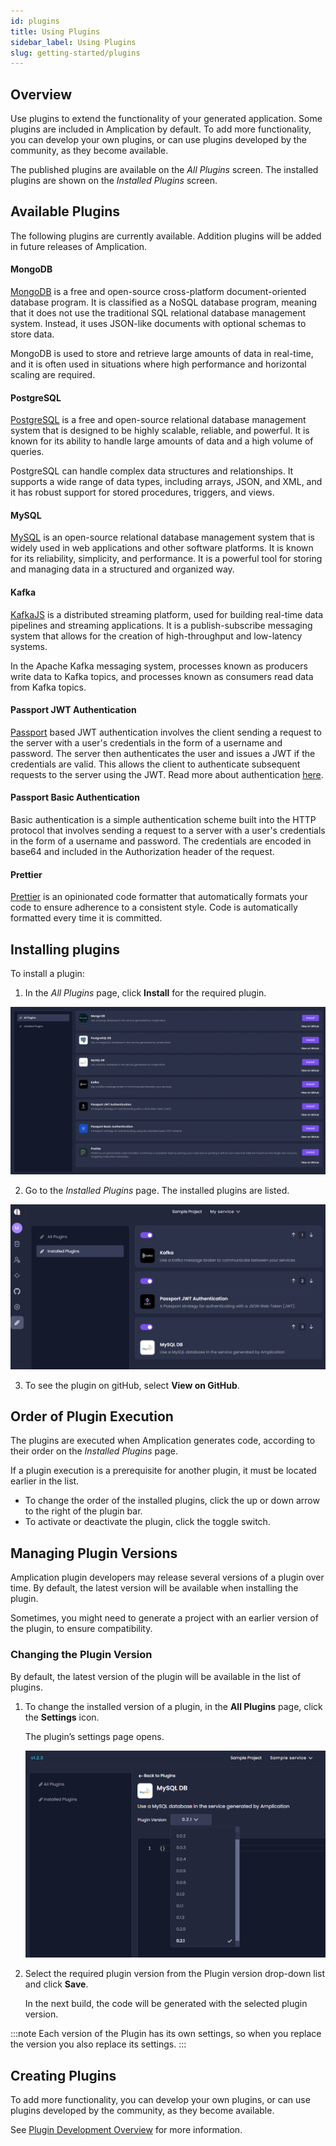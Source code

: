 ```yaml
---
id: plugins
title: Using Plugins
sidebar_label: Using Plugins 
slug: getting-started/plugins
---
```



## Overview 
Use plugins to extend the functionality of your generated application.
Some plugins are included in Amplication by default. To add more functionality, you can develop your own plugins, or can use plugins developed by the community, as they become available. 

The published plugins are available on the _All Plugins_ screen.
The installed plugins are shown on the _Installed Plugins_ screen.

## Available Plugins

The following plugins are currently available. Addition plugins will be added in future releases of Amplication.  

#### MongoDB

[MongoDB](https://www.mongodb.com/) is a free and open-source cross-platform document-oriented database program. It is classified as a NoSQL database program, meaning that it does not use the traditional SQL relational database management system. Instead, it uses JSON-like documents with optional schemas to store data.

MongoDB is used to store and retrieve large amounts of data in real-time, and it is often used in situations where high performance and horizontal scaling are required.

#### PostgreSQL

[PostgreSQL](https://www.postgresql.org/) is a free and open-source relational database management system that is designed to be highly scalable, reliable, and powerful. It is known for its ability to handle large amounts of data and a high volume of queries. 

PostgreSQL can handle complex data structures and relationships. It supports a wide range of data types, including arrays, JSON, and XML, and it has robust support for stored procedures, triggers, and views.

#### MySQL

[MySQL](https://www.mysql.com/) is an open-source relational database management system that is widely used in web applications and other software platforms. It is known for its reliability, simplicity, and performance. It is a powerful tool for storing and managing data in a structured and organized way.

#### Kafka

[KafkaJS](https://kafka.js.org/) is a distributed streaming platform, used for building real-time data pipelines and streaming applications. It is a publish-subscribe messaging system that allows for the creation of high-throughput and low-latency systems.

In the Apache Kafka messaging system, processes known as producers write data to Kafka topics, and processes known as consumers read data from Kafka topics.

#### Passport JWT Authentication

[Passport](http://www.passportjs.org/) based JWT authentication involves the client sending a request to the server with a user's credentials in the form of a username and password. The server then authenticates the user and issues a JWT if the credentials are valid. This allows the client to authenticate subsequent requests to the server using the JWT.
Read more about authentication [here](https://docs.nestjs.com/security/authentication). 

#### Passport Basic Authentication

Basic authentication is a simple authentication scheme built into the HTTP protocol that involves sending a request to a server with a user's credentials in the form of a username and password. The credentials are encoded in base64 and included in the Authorization header of the request.

#### Prettier

[Prettier](https://prettier.io/) is an opinionated code formatter that automatically formats your code to ensure adherence to a consistent style. Code is automatically formatted every time it is committed.
 

## Installing plugins
 To install a plugin:
 1. In the _All Plugins_ page, click **Install** for the required plugin. 

![](./assets/all-plugins.png)

2. Go to the _Installed Plugins_ page. The installed plugins are listed. 

![](./assets/installed-plugins.png)

3. To see the plugin on gitHub, select **View on GitHub**.

## Order of Plugin Execution

The plugins are executed when Amplication generates code, according to their order on the *Installed Plugins* page. 

If a plugin execution is a prerequisite for another plugin, it must be located earlier in the list.

- To change the order of the installed plugins, click the up or down arrow to the right of the plugin bar.
- To activate or deactivate the plugin, click the toggle switch.

## Managing Plugin Versions

Amplication plugin developers may release several versions of a plugin over time. By default, the latest version will be available when installing the plugin.

Sometimes, you might need to generate a project with an earlier version of the plugin, to ensure compatibility.

### Changing the Plugin Version

By default, the latest version of the plugin will be available in the list of plugins.

1. To change the installed version of a plugin, in the **All Plugins** page, click the **Settings** icon.

   The plugin’s settings page opens.
   
   ![](./assets/plugin-versions.png)

2. Select the required plugin version from the Plugin version drop-down list and click **Save**. 

   In the next build, the code will be generated with the selected plugin version. 
   
:::note
Each version of the Plugin has its own settings, so when you replace the version you also replace its settings. 
:::
   
    
## Creating Plugins

To add more functionality, you can develop your own plugins, or can use plugins developed by the community, as they become available.

See [Plugin Development Overview](https://docs.amplication.com/docs/plugins/Overview/) for more information. 








